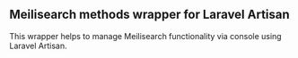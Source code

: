 ## Meilisearch methods wrapper for Laravel Artisan

This wrapper helps to manage Meilisearch functionality via console using Laravel Artisan.

